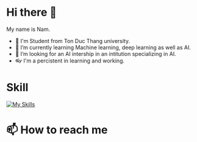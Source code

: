 # Hi there 👋

<!--**NamBui2k4/NamBui2k4** is a ✨ _special_ ✨ repository because its `README.md` (this file) appears on your GitHub profile1
- 🔭 I’m currently working on 
- 🌱 I’m currently learning ...
- 👯 I’m looking to collaborate on ...
- 🤔 I’m looking for help with ...
- 💬 Ask me about ...
- 😄 Pronouns: ...
- ⚡ Fun fact: ...
-->

<!--START_SECTION: badges-->
<!--END_SECTION: badges-->

My name is Nam.
- 📘 I'm Student from Ton Duc Thang university. 
- 🌱 I’m currently learning Machine learning, deep learning as well as AI. 
- 🔭 I’m looking for an AI intership in an intitution specializing in AI.
- 👓 I'm a percistent in learning and working.

# Skill
[![My Skills](https://skillicons.dev/icons?i=python,vscode,mysql,java,pycharm,docker,git,c)](https://skillicons.dev)

# 📫 How to reach me
